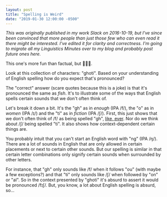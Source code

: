 ```yaml
---
layout: post
title: "Spelling is Weird"
date: "2019-01-30 12:00:00 -0500"
---
```

_This was originally published in my work Slack on 2016-10-19, but I've since
been convinced that more people than just those few who can even read it there
might be interested. I've edited it for clarity and correctness. I'm going to
migrate all my Linguistics Minutes over to my blog and probably post future ones
here._

This one's more fun than factual, but 🤷🏻‍♂️.

Look at this collection of characters: "ghoti". Based on your understanding of
English spelling how do you expect that's pronounced?

The "correct" answer (scare quotes because this is a joke) is that it's
pronounced the same as _fish_. It's to illustrate some of the ways that English
spells certain sounds that we don't often think of.

Let's break it down a bit. It's the "gh" as in _enough_ (IPA /f/), the "o" as in
_women_ (IPA /ɪ/) and the "ti" as in _fiction_ (IPA /ʃ/). First, this just shows
that we don't often think of /f/ as being spelled "gh", [like,
ever](https://www.youtube.com/watch?v=WA4iX5D9Z64). Nor do we think about /ʃ/
being spelled "ti". It also shows how context-dependent certain things are.

You probably intuit that you can't start an English word with "ng" (IPA /ŋ/).
There are a lot of sounds in English that are only allowed in certain placements
or next to certain other sounds. But our spelling is similar in that certain
letter combinations only signify certain sounds when surrounded by other
letters.

For instance, that "gh" only sounds like /f/ when it follows "ou" (with maybe a
few exceptions?) and that "ti" only sounds like /ʃ/ when followed by "on" or
"al". So in the context presented by "ghoti" it's absurd to assert it would be
pronounced /fɪʃ/. But, you know, a lot about English spelling is absurd, so…
